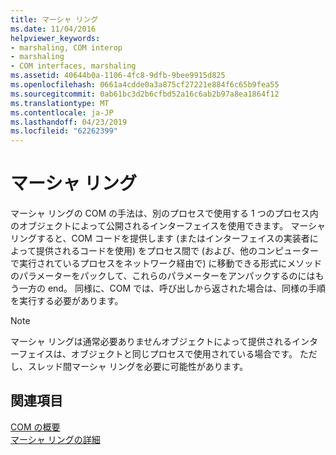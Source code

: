 ```yaml
---
title: マーシャ リング
ms.date: 11/04/2016
helpviewer_keywords:
- marshaling, COM interop
- marshaling
- COM interfaces, marshaling
ms.assetid: 40644b0a-1106-4fc8-9dfb-9bee9915d825
ms.openlocfilehash: 0661a4cdde0a3a875cf27221e884f6c65b9fea55
ms.sourcegitcommit: 0ab61bc3d2b6cfbd52a16c6ab2b97a8ea1864f12
ms.translationtype: MT
ms.contentlocale: ja-JP
ms.lasthandoff: 04/23/2019
ms.locfileid: "62262399"
---
```

# <a name="marshaling"></a>マーシャ リング

マーシャ リングの COM の手法は、別のプロセスで使用する 1 つのプロセス内のオブジェクトによって公開されるインターフェイスを使用できます。 マーシャ リングすると、COM コードを提供します (またはインターフェイスの実装者によって提供されるコードを使用) をプロセス間で (および、他のコンピューターで実行されているプロセスをネットワーク経由で) に移動できる形式にメソッドのパラメーターをパックして、これらのパラメーターをアンパックするのにはもう一方の end。 同様に、COM では、呼び出しから返された場合は、同様の手順を実行する必要があります。

> [!NOTE]
>  マーシャ リングは通常必要ありませんオブジェクトによって提供されるインターフェイスは、オブジェクトと同じプロセスで使用されている場合です。 ただし、スレッド間マーシャ リングを必要に可能性があります。

## <a name="see-also"></a>関連項目

[COM の概要](../atl/introduction-to-com.md)<br/>
[マーシャ リングの詳細](/windows/desktop/com/marshaling-details)
